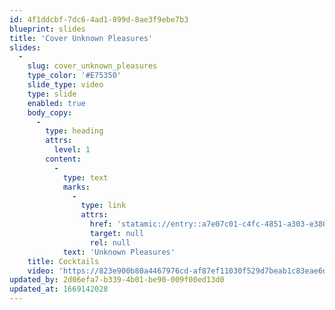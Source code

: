 ```yaml
---
id: 4f1ddcbf-7dc6-4ad1-899d-8ae3f9ebe7b3
blueprint: slides
title: 'Cover Unknown Pleasures'
slides:
  -
    slug: cover_unknown_pleasures
    type_color: '#E75350'
    slide_type: video
    type: slide
    enabled: true
    body_copy:
      -
        type: heading
        attrs:
          level: 1
        content:
          -
            type: text
            marks:
              -
                type: link
                attrs:
                  href: 'statamic://entry::a7e07c01-c4fc-4851-a303-e3805de5a752'
                  target: null
                  rel: null
            text: 'Unknown Pleasures'
    title: Cocktails
    video: 'https://823e900b80a4467976cd-af87ef11030f529d7beab1c83eae6d62.ssl.cf3.rackcdn.com/Unknown%20Pleasures/4a.mp4'
updated_by: 2d06efa7-b339-4b01-be90-009f00ed13d0
updated_at: 1669142028
---
```

